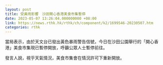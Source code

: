 ```yaml
---
layout: post
title: 受黃雨影響　沙田開心香港美食市集暫停
date: 2023-05-07 13:26:04.000000000 +08:00
link: https://news.rthk.hk/rthk/ch/component/k2/1699546-20230507.htm
categories: rthk
---
```


當局表示，由於天文台已發出黃色暴雨警告信號，今日在沙田公園舉行的「開心香港」美食市集現已暫停開放，呼籲公眾人士暫停前往。

發言人說，視乎天氣情況，美食市集會在情況許可下重新開放。
